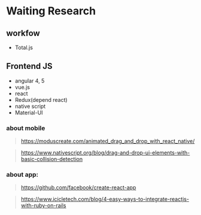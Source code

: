 # Waiting Research

## workfow

* Total.js

## Frontend JS

* angular 4, 5
* vue.js
* react
* Redux(depend react)
* native script
* Material-UI

### about mobile
> https://moduscreate.com/animated_drag_and_drop_with_react_native/

> https://www.nativescript.org/blog/drag-and-drop-ui-elements-with-basic-collision-detection

### about app:
> https://github.com/facebook/create-react-app

> https://www.icicletech.com/blog/4-easy-ways-to-integrate-reactjs-with-ruby-on-rails

